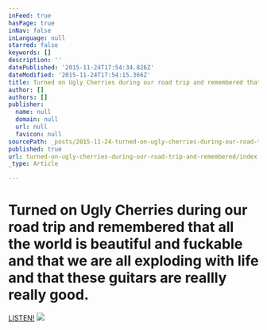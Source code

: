 ```yaml
---
inFeed: true
hasPage: true
inNav: false
inLanguage: null
starred: false
keywords: []
description: ''
datePublished: '2015-11-24T17:54:34.826Z'
dateModified: '2015-11-24T17:54:15.366Z'
title: Turned on Ugly Cherries during our road trip and remembered that all the world is beautiful and fuckable and that we are all exploding with life and that these guitars are reallly really good.
author: []
authors: []
publisher:
  name: null
  domain: null
  url: null
  favicon: null
sourcePath: _posts/2015-11-24-turned-on-ugly-cherries-during-our-road-trip-and-remembered.md
published: true
url: turned-on-ugly-cherries-during-our-road-trip-and-remembered/index.html
_type: Article

---
```

# 

# Turned on Ugly Cherries during our road trip and remembered that all the world is beautiful and fuckable and that we are all exploding with life and that these guitars are reallly really good.

[LISTEN!][0]
![](https://the-grid-user-content.s3-us-west-2.amazonaws.com/5ddb555e-b672-4649-8005-aad6adb1423a.JPG)

[0]: https://soundcloud.com/fatherdaughter/pwr-bttm-ugly-cherries